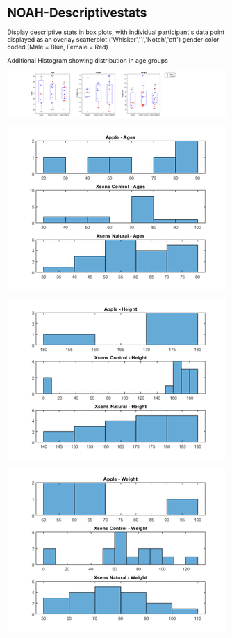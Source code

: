 # NOAH-Descriptivestats
Display descriptive stats in box plots, with individual participant's data point displayed as an overlay scatterplot
('Whisker','1','Notch','off')
gender color coded (Male = Blue, Female = Red)

Additional Histogram showing distribution in age groups 



![Descriptive Stats](/Demographics(Color).png)

![Hist_age](/histogram_age.png)

![Hist_height](/histogram_height.png)

![Hist_weight](/histogram_weight.png)
